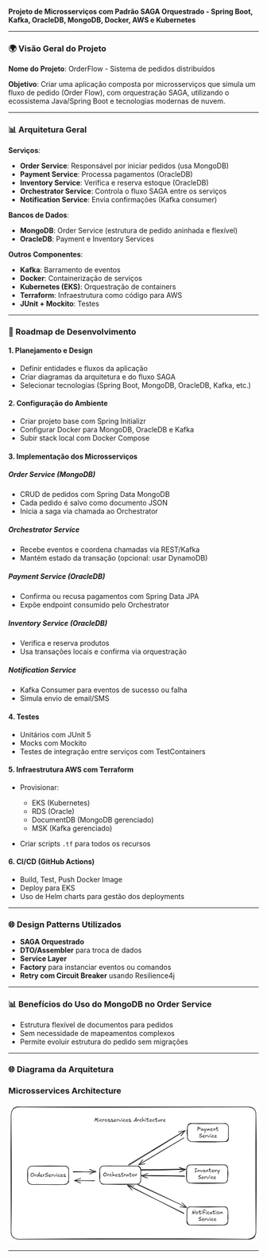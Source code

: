 **Projeto de Microsserviços com Padrão SAGA Orquestrado - Spring Boot, Kafka, OracleDB, MongoDB, Docker, AWS e Kubernetes**

---

### 🌍 Visão Geral do Projeto

**Nome do Projeto**: OrderFlow - Sistema de pedidos distribuídos

**Objetivo**: Criar uma aplicação composta por microsserviços que simula um fluxo de pedido (Order Flow), com orquestração SAGA, utilizando o ecossistema Java/Spring Boot e tecnologias modernas de nuvem.

---

### 📊 Arquitetura Geral

**Serviços**:

- **Order Service**: Responsável por iniciar pedidos (usa MongoDB)
- **Payment Service**: Processa pagamentos (OracleDB)
- **Inventory Service**: Verifica e reserva estoque (OracleDB)
- **Orchestrator Service**: Controla o fluxo SAGA entre os serviços
- **Notification Service**: Envia confirmações (Kafka consumer)

**Bancos de Dados**:

- **MongoDB**: Order Service (estrutura de pedido aninhada e flexível)
- **OracleDB**: Payment e Inventory Services

**Outros Componentes**:

- **Kafka**: Barramento de eventos
- **Docker**: Containerização de serviços
- **Kubernetes (EKS)**: Orquestração de containers
- **Terraform**: Infraestrutura como código para AWS
- **JUnit + Mockito**: Testes

---

### 📅 Roadmap de Desenvolvimento

#### 1. Planejamento e Design

- Definir entidades e fluxos da aplicação
- Criar diagramas da arquitetura e do fluxo SAGA
- Selecionar tecnologias (Spring Boot, MongoDB, OracleDB, Kafka, etc.)

#### 2. Configuração do Ambiente

- Criar projeto base com Spring Initializr
- Configurar Docker para MongoDB, OracleDB e Kafka
- Subir stack local com Docker Compose

#### 3. Implementação dos Microsserviços

##### Order Service (MongoDB)

- CRUD de pedidos com Spring Data MongoDB
- Cada pedido é salvo como documento JSON
- Inicia a saga via chamada ao Orchestrator

##### Orchestrator Service

- Recebe eventos e coordena chamadas via REST/Kafka
- Mantém estado da transação (opcional: usar DynamoDB)

##### Payment Service (OracleDB)

- Confirma ou recusa pagamentos com Spring Data JPA
- Expõe endpoint consumido pelo Orchestrator

##### Inventory Service (OracleDB)

- Verifica e reserva produtos
- Usa transações locais e confirma via orquestração

##### Notification Service

- Kafka Consumer para eventos de sucesso ou falha
- Simula envio de email/SMS

#### 4. Testes

- Unitários com JUnit 5
- Mocks com Mockito
- Testes de integração entre serviços com TestContainers

#### 5. Infraestrutura AWS com Terraform

- Provisionar:

  - EKS (Kubernetes)
  - RDS (Oracle)
  - DocumentDB (MongoDB gerenciado)
  - MSK (Kafka gerenciado)

- Criar scripts `.tf` para todos os recursos

#### 6. CI/CD (GitHub Actions)

- Build, Test, Push Docker Image
- Deploy para EKS
- Uso de Helm charts para gestão dos deployments

---

### 🌐 Design Patterns Utilizados

- **SAGA Orquestrado**
- **DTO/Assembler** para troca de dados
- **Service Layer**
- **Factory** para instanciar eventos ou comandos
- **Retry com Circuit Breaker** usando Resilience4j

---

### 📊 Benefícios do Uso do MongoDB no Order Service

- Estrutura flexível de documentos para pedidos
- Sem necessidade de mapeamentos complexos
- Permite evoluir estrutura do pedido sem migrações

---

### 🌐 Diagrama da Arquitetura

<p align="center">
  <h3>Microsservices Architecture</h3>
  <img src="images/microsservices.png" alt="Arquitetura" width="600"/>
</p>

---
